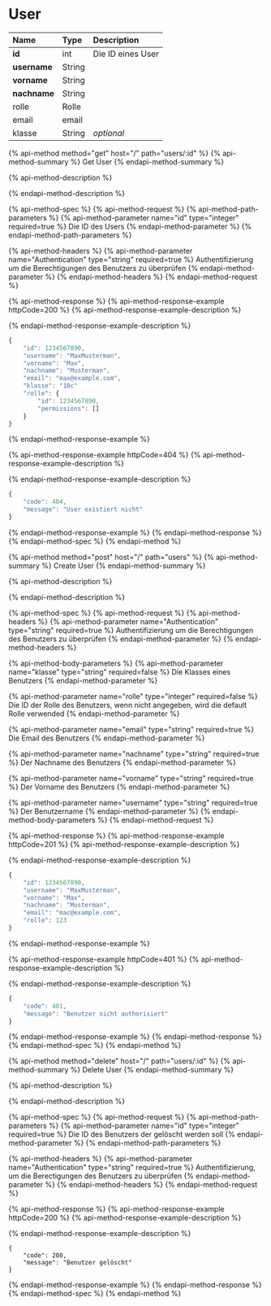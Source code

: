 # User

| Name | Type | Description |
| :--- | :--- | :--- |
| **id** | int | Die ID eines User |
| **username** | String |  |
| **vorname** | String |  |
| **nachname** | String |  |
| rolle | Rolle |  |
| email | email |  |
| klasse | String | _optional_ |

{% api-method method="get" host="/" path="users/:id" %}
{% api-method-summary %}
Get User
{% endapi-method-summary %}

{% api-method-description %}

{% endapi-method-description %}

{% api-method-spec %}
{% api-method-request %}
{% api-method-path-parameters %}
{% api-method-parameter name="id" type="integer" required=true %}
Die ID des Users
{% endapi-method-parameter %}
{% endapi-method-path-parameters %}

{% api-method-headers %}
{% api-method-parameter name="Authentication" type="string" required=true %}
Authentifizierung um die Berechtigungen des Benutzers zu überprüfen
{% endapi-method-parameter %}
{% endapi-method-headers %}
{% endapi-method-request %}

{% api-method-response %}
{% api-method-response-example httpCode=200 %}
{% api-method-response-example-description %}

{% endapi-method-response-example-description %}

```javascript
{
    "id": 1234567890,
    "username": "MaxMusterman",
    "vorname": "Max",
    "nachname": "Musterman",
    "email": "max@example.com",
    "klasse": "10c"
    "rolle": {
        "id": 1234567890,
        "permissions": []
    }
}
```
{% endapi-method-response-example %}

{% api-method-response-example httpCode=404 %}
{% api-method-response-example-description %}

{% endapi-method-response-example-description %}

```javascript
{
    "code": 404,
    "message": "User existiert nicht"
}
```
{% endapi-method-response-example %}
{% endapi-method-response %}
{% endapi-method-spec %}
{% endapi-method %}

{% api-method method="post" host="/" path="users" %}
{% api-method-summary %}
Create User
{% endapi-method-summary %}

{% api-method-description %}

{% endapi-method-description %}

{% api-method-spec %}
{% api-method-request %}
{% api-method-headers %}
{% api-method-parameter name="Authentication" type="string" required=true %}
Authentifizierung um die Berechtigungen des Benutzers zu überprüfen
{% endapi-method-parameter %}
{% endapi-method-headers %}

{% api-method-body-parameters %}
{% api-method-parameter name="klasse" type="string" required=false %}
Die Klasses eines Benutzers
{% endapi-method-parameter %}

{% api-method-parameter name="rolle" type="integer" required=false %}
Die ID der Rolle des Benutzers, wenn nicht angegeben, wird die default Rolle verwended
{% endapi-method-parameter %}

{% api-method-parameter name="email" type="string" required=true %}
Die Email des Benutzers
{% endapi-method-parameter %}

{% api-method-parameter name="nachname" type="string" required=true %}
Der Nachname des Benutzers
{% endapi-method-parameter %}

{% api-method-parameter name="vorname" type="string" required=true %}
Der Vorname des Benutzers
{% endapi-method-parameter %}

{% api-method-parameter name="username" type="string" required=true %}
Der Benutzername
{% endapi-method-parameter %}
{% endapi-method-body-parameters %}
{% endapi-method-request %}

{% api-method-response %}
{% api-method-response-example httpCode=201 %}
{% api-method-response-example-description %}

{% endapi-method-response-example-description %}

```javascript
{
    "id": 1234567890,
    "username": "MaxMusterman",
    "vorname": "Max",
    "nachname": "Musterman",
    "email": "mac@example.com",
    "rolle": 123
}
```
{% endapi-method-response-example %}

{% api-method-response-example httpCode=401 %}
{% api-method-response-example-description %}

{% endapi-method-response-example-description %}

```javascript
{
    "code": 401,
    "message": "Benutzer nicht authorisiert"
}
```
{% endapi-method-response-example %}
{% endapi-method-response %}
{% endapi-method-spec %}
{% endapi-method %}

{% api-method method="delete" host="/" path="users/:id" %}
{% api-method-summary %}
Delete User
{% endapi-method-summary %}

{% api-method-description %}

{% endapi-method-description %}

{% api-method-spec %}
{% api-method-request %}
{% api-method-path-parameters %}
{% api-method-parameter name="id" type="integer" required=true %}
Die ID des Benutzers der gelöscht werden soll
{% endapi-method-parameter %}
{% endapi-method-path-parameters %}

{% api-method-headers %}
{% api-method-parameter name="Authentication" type="string" required=true %}
Authentifizierung, um die Berectigungen des Benutzers zu überprüfen
{% endapi-method-parameter %}
{% endapi-method-headers %}
{% endapi-method-request %}

{% api-method-response %}
{% api-method-response-example httpCode=200 %}
{% api-method-response-example-description %}

{% endapi-method-response-example-description %}

```
{
    "code": 200,
    "message": "Benutzer gelöscht"
}
```
{% endapi-method-response-example %}
{% endapi-method-response %}
{% endapi-method-spec %}
{% endapi-method %}



